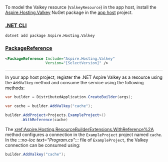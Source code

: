 To model the Valkey resource (`ValkeyResource`) in the app host, install the [Aspire.Hosting.Valkey](https://www.nuget.org/packages/Aspire.Hosting.Valkey) NuGet package in the [app host](xref:aspire/app-host) project.

### [.NET CLI](#tab/dotnet-cli)

```dotnetcli
dotnet add package Aspire.Hosting.Valkey
```

### [PackageReference](#tab/package-reference)

```xml
<PackageReference Include="Aspire.Hosting.Valkey"
                  Version="[SelectVersion]" />
```

---

In your app host project, register the .NET Aspire Valkey as a resource using the `AddValkey` method and consume the service using the following methods:

```csharp
var builder = DistributedApplication.CreateBuilder(args);

var cache = builder.AddValkey("cache");

builder.AddProject<Projects.ExampleProject>()
       .WithReference(cache)
```

The <xref:Aspire.Hosting.ResourceBuilderExtensions.WithReference%2A> method configures a connection in the `ExampleProject` project named `cache`. In the _:::no-loc text="Program.cs":::_ file of `ExampleProject`, the Valkey connection can be consumed using:

```csharp
builder.AddValkey("cache");
```
